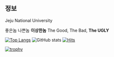 

## 정보

Jeju National University

좋은놈 나쁜놈 **이상한놈**
The Good, The Bad, **The UGLY**

[![Top Langs](https://github-readme-stats.vercel.app/api/top-langs/?username=Junhyeok2004dec&hide_progress=true)](https://github.com/anuraghazra/github-readme-stats)
![GitHub stats](https://github-readme-stats.vercel.app/api?username=Junhyeok2004dec&show_icons=true)
[![Hits](https://hits.seeyoufarm.com/api/count/incr/badge.svg?url=https%3A%2F%2Fjejunu.ac.kr&count_bg=%2300FFEB&title_bg=%23555555&icon=windows95.svg&icon_color=%23E7E7E7&title=&edge_flat=true)](https://hits.seeyoufarm.com)



[![trophy](https://github-profile-trophy.vercel.app/?username=Junhyeok2004dec&theme=onedark)](https://github.com/Junhyeok2004dec/github-profile-trophy)
